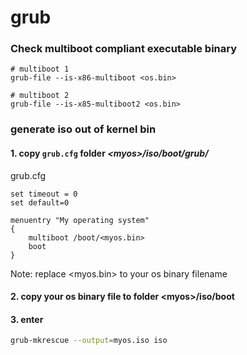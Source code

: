 # grub

### Check multiboot compliant executable binary  
```
# multiboot 1
grub-file --is-x86-multiboot <os.bin>

# multiboot 2
grub-file --is-x85-multiboot2 <os.bin>
```

### generate iso out of kernel bin  
#### 1. copy `grub.cfg` folder *\<myos\>/iso/boot/grub/*

grub.cfg  
```
set timeout = 0
set default=0

menuentry "My operating system" 
{
    multiboot /boot/<myos.bin>
    boot
}
```

Note: replace \<myos.bin\> to your os binary filename

#### 2. copy your os binary file to folder \<myos\>/iso/boot

#### 3. enter
```sh
grub-mkrescue --output=myos.iso iso
```
